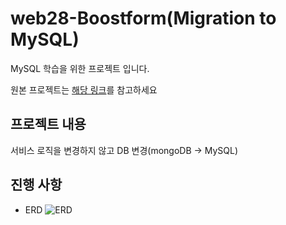# web28-Boostform(Migration to MySQL)

MySQL 학습을 위한 프로젝트 입니다.

원본 프로젝트는 [해당 링크](https://github.com/boostcampwm-2022/web28-Boostform)를 참고하세요

## 프로젝트 내용

서비스 로직을 변경하지 않고 DB 변경(mongoDB -> MySQL)

## 진행 사항

- ERD
  ![ERD]("./docs/ERD.png")
